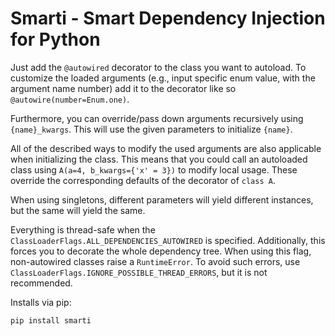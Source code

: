 # Smarti - Smart Dependency Injection for Python

Just add the `@autowired` decorator to the class you want to autoload. To customize the loaded arguments (e.g., input specific enum value, with the argument name number) add it to the decorator like so `@autowire(number=Enum.one)`.

Furthermore, you can override/pass down arguments recursively using `{name}_kwargs`. This will use the given parameters to initialize `{name}`.

All of the described ways to modify the used arguments are also applicable when initializing the class. This means that you could call an autoloaded class using `A(a=4, b_kwargs={'x' = 3})` to modify local usage. These override the corresponding defaults of the decorator of `class A`.

When using singletons, different parameters will yield different instances, but the same will yield the same.

Everything is thread-safe when the `ClassLoaderFlags.ALL_DEPENDENCIES_AUTOWIRED` is specified. Additionally, this forces you to decorate the whole dependency tree. When using this flag, non-autowired classes raise a `RuntimeError`. To avoid such errors, use `ClassLoaderFlags.IGNORE_POSSIBLE_THREAD_ERRORS`, but it is not recommended. 

Installs via pip:
```
pip install smarti
```
